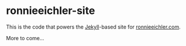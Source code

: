 # ronnieeichler-site

This is the code that powers the [Jekyll](https://jekyllrb.com/)-based site for [ronnieeichler.com](https://www.ronnieeichler.com).

More to come...
